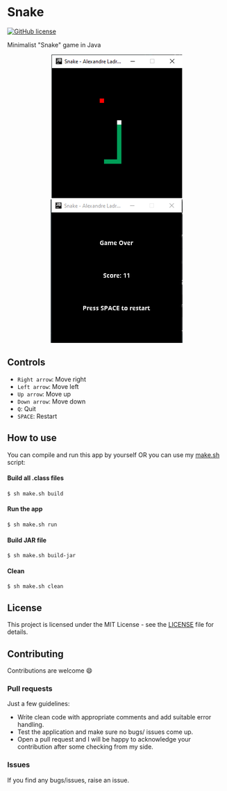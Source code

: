# Snake


[![GitHub license](https://img.shields.io/github/license/AlexandreLadriere/Snake.svg)](https://github.com/AlexandreLadriere/Snake/blob/master/LICENSE)

Minimalist "Snake" game in Java
<div align="center">
<img alt="game.png" src="screenshots/game.png" width="301" height="330" /> 
<img alt="game_over.png" src="screenshots/game_over.png" width="304" height="330" /> 
</div>

## Controls
- ``Right arrow``: Move right
- ``Left arrow``: Move left
- ``Up arrow``: Move up
- ``Down arrow``: Move down
- ``Q``: Quit
- ``SPACE``: Restart

## How to use
You can compile and run this app by yourself OR you can use my [make.sh] script:
#### Build all .class files
```shell script
$ sh make.sh build
```

#### Run the app
```shell script
$ sh make.sh run
```

#### Build JAR file
```shell script
$ sh make.sh build-jar
```

#### Clean
```shell script
$ sh make.sh clean
```

## License
This project is licensed under the MIT License - see the [LICENSE] file for details.

## Contributing
Contributions are welcome :smile:

### Pull requests
Just a few guidelines:
-   Write clean code with appropriate comments and add suitable error handling.
-   Test the application and make sure no bugs/ issues come up.
-   Open a pull request and I will be happy to acknowledge your contribution after some checking from my side.

### Issues
If you find any bugs/issues, raise an issue.

  [LICENSE]: <LICENSE>
  [make.sh]: <make.sh>